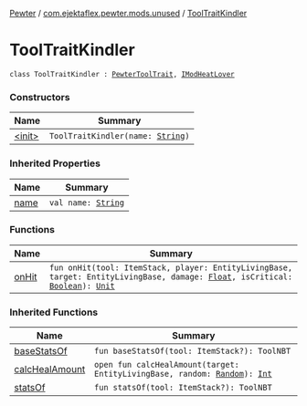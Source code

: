 [Pewter](../../index.md) / [com.ejektaflex.pewter.mods.unused](../index.md) / [ToolTraitKindler](./index.md)

# ToolTraitKindler

`class ToolTraitKindler : `[`PewterToolTrait`](../../com.ejektaflex.pewter.api.core.traits/-pewter-tool-trait/index.md)`, `[`IModHeatLover`](../../com.ejektaflex.pewter.shared.methods/-i-mod-heat-lover/index.md)

### Constructors

| Name | Summary |
|---|---|
| [&lt;init&gt;](-init-.md) | `ToolTraitKindler(name: `[`String`](https://kotlinlang.org/api/latest/jvm/stdlib/kotlin/-string/index.html)`)` |

### Inherited Properties

| Name | Summary |
|---|---|
| [name](../../com.ejektaflex.pewter.api.core.traits/-pewter-tool-trait/name.md) | `val name: `[`String`](https://kotlinlang.org/api/latest/jvm/stdlib/kotlin/-string/index.html) |

### Functions

| Name | Summary |
|---|---|
| [onHit](on-hit.md) | `fun onHit(tool: ItemStack, player: EntityLivingBase, target: EntityLivingBase, damage: `[`Float`](https://kotlinlang.org/api/latest/jvm/stdlib/kotlin/-float/index.html)`, isCritical: `[`Boolean`](https://kotlinlang.org/api/latest/jvm/stdlib/kotlin/-boolean/index.html)`): `[`Unit`](https://kotlinlang.org/api/latest/jvm/stdlib/kotlin/-unit/index.html) |

### Inherited Functions

| Name | Summary |
|---|---|
| [baseStatsOf](../../com.ejektaflex.pewter.api.core.traits/-pewter-tool-trait/base-stats-of.md) | `fun baseStatsOf(tool: ItemStack?): ToolNBT` |
| [calcHealAmount](../../com.ejektaflex.pewter.shared.methods/-i-mod-heat-lover/calc-heal-amount.md) | `open fun calcHealAmount(target: EntityLivingBase, random: `[`Random`](http://docs.oracle.com/javase/6/docs/api/java/util/Random.html)`): `[`Int`](https://kotlinlang.org/api/latest/jvm/stdlib/kotlin/-int/index.html) |
| [statsOf](../../com.ejektaflex.pewter.api.core.traits/-pewter-tool-trait/stats-of.md) | `fun statsOf(tool: ItemStack?): ToolNBT` |
